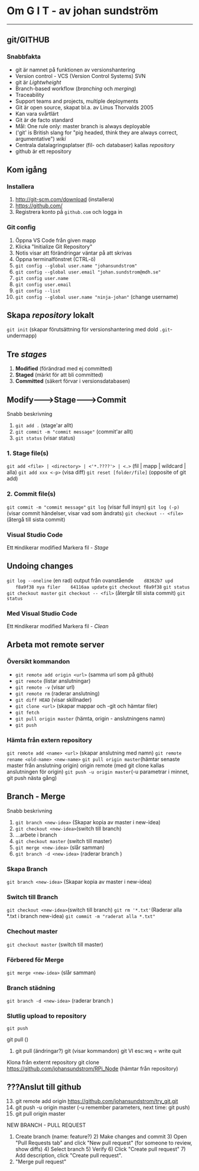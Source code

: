 # Om G I T - av johan sundström
---
## git/GITHUB
### Snabbfakta
* git är namnet på funktionen av versionshantering
* Version control - VCS (Version Control Systems) SVN
* git är _Lightwheight_
* Branch-based workflow (_branching_ och _merging_)
* Traceability
* Support teams and projects, multiple deployments
* Git är open source, skapat bl.a. av Linus Thorvalds 2005
* Kan vara svårtlärt
* Git är de facto standard
* Mål: One rule only: master branch is always deployable
* ('git' is British slang for "pig headed, think they are always correct, argumentative") _wiki_
* Centrala datalagringsplatser (fil- och databaser) kallas _repository_
* github är ett repository

## Kom igång
### Installera
1. http://git-scm.com/download (installera)
2. https://github.com/
3. Registrera konto på ```github.com``` och logga in

### Git config
1. Öppna VS Code från given mapp
1. Klicka "Initialize Git Repository"
1. Notis visar att förändringar väntar på att skrivas
1. Öppna terminalfönstret (CTRL-ö)
1. ```git config --global user.name "johansundstrom"```
1. ```git config --global user.email "johan.sundstrom@mdh.se"```
1. ```git config user.name```
1. ```git config user.email```
1. ```git config --list```
1. ```git config --global user.name "ninja-johan"``` (change username)

## Skapa _repository_ lokalt
```git init``` (skapar förutsättning för versionshantering med dold ```.git```-undermapp)

## Tre _stages_
1. **Modified** (förändrad med ej committed)
2. **Staged** (märkt för att bli committed)
3. **Committed** (säkert förvar i versionsdatabasen)

## Modify--->Stage--->Commit
Snabb beskrivning
1. ```git add .``` (stage'ar allt)
2. ```git commit -m "commit message"``` (commit'ar allt)
1. ```git status``` (visar status)
### 1. Stage file(s)
```git add <file> | <directory> | <'*.????'> | <.>``` (fil | mapp | wildcard | alla)
```git add xxx <-p>``` (visa diff) 
```git reset [folder/file]``` (opposite of git add)

### 2. Commit file(s)
```git commit -m "commit message"``` 
```git log``` (visar full insyn)
```git log (-p)``` (visar commit händelser, visar vad som ändrats)
```git checkout -- <file>``` (återgå till sista commit)

### Visual Studio Code
Ett ```M```indikerar modified
Markera fil - _Stage_

## Undoing changes
```git log --oneline``` (en rad)
output från ovanstående
&nbsp;&nbsp;&nbsp;&nbsp;&nbsp;&nbsp;```d8362b7 upd``` 
&nbsp;&nbsp;&nbsp;&nbsp;&nbsp;&nbsp;```f8a9f38 nya filer``` 
&nbsp;&nbsp;&nbsp;&nbsp;&nbsp;&nbsp;```64116aa update``` 
```git checkout f8a9f38``` 
```git status``` 
```git checkout master``` 
```git checkout -- <fil>``` (återgår till sista commit)
```git status``` 
### Med Visual Studio Code
Ett ```M```indikerar modified
Markera fil - _Clean_

## Arbeta mot remote server
### Översikt kommandon
* ```git remote add origin <url>``` (samma url som på github) 
* ```git remote``` (listar anslutningar)
* ```git remote -v``` (visar url)
* ```git remote rm``` <name> (raderar anslutning)
* ```git diff HEAD``` (visar skillnader)
* ```git clone <url>``` (skapar mappar och -git och hämtar filer)
* ```git fetch```
* ```git pull origin master``` (hämta, origin - anslutningens namn)
* ```git push```

### Hämta från extern repository
```git remote add <name> <url>``` (skapar anslutning med namn)
```git remote rename <old-name> <new-name>```
```git pull origin master```(hämtar senaste master från anslutning origin)
origin remote (med git clone kallas anslutningen för origin)
```git push -u origin master```(-u parametrar i minnet, git push nästa gång)

## Branch - Merge
Snabb beskrivning
1. ```git branch <new-idea>``` (Skapar kopia av master i new-idea)
2. ```git checkout <new-idea>```(switch till branch)
3. ...arbete i branch
4. ```git checkout master``` (switch till master)
5. ```git merge <new-idea>``` (slår samman)
6. ```git branch -d <new-idea>``` (raderar branch <new-idea>)
### Skapa Branch 
```git branch <new-idea>``` (Skapar kopia av master i new-idea)
### Switch till Branch
```git checkout <new-idea>```(switch till branch)
```git rm '*.txt'```(Raderar alla *.txt i branch new-idea)
```git commit -m "raderat alla *.txt"```
### Chechout master
```git checkout master``` (switch till master)
### Förbered för Merge
```git merge <new-idea>``` (slår samman)
### Branch städning
```git branch -d <new-idea>``` (raderar branch <new-idea>)
### Slutlig upload to repository
```git push```

git pull ()


1) git pull (ändringar?)
git (visar kommandon)
git VI esc:wq = write quit


Klona från externt repository
git clone https://github.com/johansundstrom/RPi_Node (hämtar från repository)

???Anslut till github
---------------------
13) git remote add origin https://github.com/johansundstrom/try_git.git
14) git push -u origin master (-u remember parameters, next time: git push)
15) git pull origin master



NEW BRANCH - PULL REQUEST
1) Create branch (name: feature?)
    2) Make changes and commit
    3) Open "Pull Requests tab" and click "New pull request" (for someone to review, show diffs)
    4) Select branch
    5) Verify
    6) Click "Create pull request"
    7) Add description, click "Create pull request".
8) "Merge pull request"
